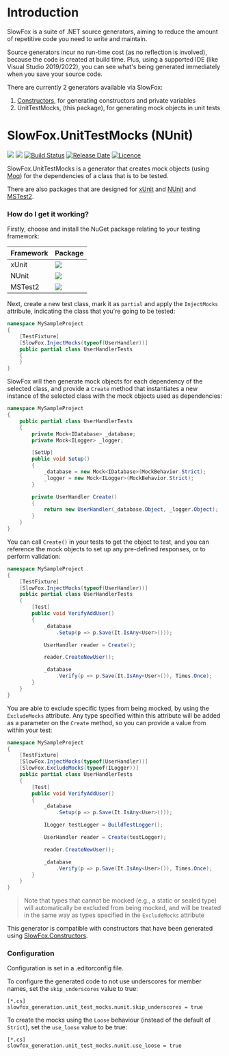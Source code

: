 # Introduction 
SlowFox is a suite of .NET source generators, aiming to reduce the amount of repetitive code you need to write and maintain.

Source generators incur no run-time cost (as no reflection is involved), because the code is created at build time.  Plus, using a supported IDE (like Visual Studio 2019/2022), you can see what's being generated immediately when you save your source code.

There are currently 2 generators available via SlowFox:
1. [Constructors](https://www.nuget.org/packages/SlowFox.Constructors/), for generating constructors and private variables
2. UnitTestMocks, (this package), for generating mock objects in unit tests

# SlowFox.UnitTestMocks (NUnit)

[![](https://img.shields.io/nuget/v/SlowFox.UnitTestMocks.NUnit)](https://www.nuget.org/packages/SlowFox.UnitTestMocks.NUnit/)
[![](https://img.shields.io/nuget/dt/SlowFox.UnitTestMocks.NUnit)](https://www.nuget.org/packages/SlowFox.UnitTestMocks.NUnit/)
[![Build Status](https://dev.azure.com/bungalow64/Bungalow64.ConstructorGenerators/_apis/build/status/Bungalow64.SlowFox.CI?branchName=refs%2Fpull%2F5%2Fmerge)](https://dev.azure.com/bungalow64/Bungalow64.ConstructorGenerators/_build/latest?definitionId=17)
[![Release Date](https://img.shields.io/github/release-date/bungalow64/slowfox?label=latest%20release)](https://github.com/Bungalow64/SlowFox)
[![Licence](https://img.shields.io/github/license/bungalow64/slowfox)](https://github.com/Bungalow64/SlowFox)

SlowFox.UnitTestMocks is a generator that creates mock objects (using [Moq](https://www.nuget.org/packages/Moq/)) for the dependencies of a class that is to be tested.

There are also packages that are designed for [xUnit](https://www.nuget.org/packages/SlowFox.UnitTestMocks.xUnit/) and [NUnit](https://www.nuget.org/packages/SlowFox.UnitTestMocks.NUnit/) and [MSTest2](https://www.nuget.org/packages/SlowFox.UnitTestMocks.MSTest/).

### How do I get it working?

Firstly, choose and install the NuGet package relating to your testing framework:

| Framework | Package |
| --------- | ------- |
| xUnit     | [![](https://img.shields.io/nuget/v/SlowFox.UnitTestMocks.xUnit)](https://www.nuget.org/packages/SlowFox.UnitTestMocks.xUnit/) |
| NUnit     | [![](https://img.shields.io/nuget/v/SlowFox.UnitTestMocks.NUnit)](https://www.nuget.org/packages/SlowFox.UnitTestMocks.NUnit/) |
| MSTest2   | [![](https://img.shields.io/nuget/v/SlowFox.UnitTestMocks.MSTest)](https://www.nuget.org/packages/SlowFox.UnitTestMocks.MSTest/) |

Next, create a new test class, mark it as `partial` and apply the `InjectMocks` attribute, indicating the class that you're going to be tested:

```csharp
namespace MySampleProject
{
    [TestFixture]
    [SlowFox.InjectMocks(typeof(UserHandler))]
    public partial class UserHandlerTests
    {
    }
}
```

SlowFox will then generate mock objects for each dependency of the selected class, and provide a `Create` method that instantiates a new instance of the selected class with the mock objects used as dependencies:

```csharp
namespace MySampleProject
{
    public partial class UserHandlerTests
    {
        private Mock<IDatabase> _database;
        private Mock<ILogger> _logger;

        [SetUp]
        public void Setup()
        {
            _database = new Mock<IDatabase>(MockBehavior.Strict);
            _logger = new Mock<ILogger>(MockBehavior.Strict);
        }

        private UserHandler Create()
        {
            return new UserHandler(_database.Object, _logger.Object);
        }
    }
}
```

You can call `Create()` in your tests to get the object to test, and you can reference the mock objects to set up any pre-defined responses, or to perform validation:

```csharp
namespace MySampleProject
{
    [TestFixture]
    [SlowFox.InjectMocks(typeof(UserHandler))]
    public partial class UserHandlerTests
    {
        [Test]
        public void VerifyAddUser()
        {
            _database
                .Setup(p => p.Save(It.IsAny<User>()));

            UserHandler reader = Create();

            reader.CreateNewUser();

            _database
                .Verify(p => p.Save(It.IsAny<User>()), Times.Once);
        }
    }
}
```

You are able to exclude specific types from being mocked, by using the `ExcludeMocks` attribute.  Any type specified within this attribute will be added as a parameter on the `Create` method, so you can provide a value from within your test:

```csharp
namespace MySampleProject
{
    [TestFixture]
    [SlowFox.InjectMocks(typeof(UserHandler))]
    [SlowFox.ExcludeMocks(typeof(ILogger))]
    public partial class UserHandlerTests
    {
        [Test]
        public void VerifyAddUser()
        {
            _database
                .Setup(p => p.Save(It.IsAny<User>()));

            ILogger testLogger = BuildTestLogger();

            UserHandler reader = Create(testLogger);

            reader.CreateNewUser();

            _database
                .Verify(p => p.Save(It.IsAny<User>()), Times.Once);
        }
    }
}
```

> Note that types that cannot be mocked (e.g., a static or sealed type) will automatically be excluded from being mocked, and will be treated in the same way as types specified in the `ExcludeMocks` attribute

This generator is compatible with constructors that have been generated using [SlowFox.Constructors](https://www.nuget.org/packages/SlowFox.Constructors/).

### Configuration

Configuration is set in a .editorconfig file.

To configure the generated code to not use underscores for member names, set the `skip_underscores` value to true:

```
[*.cs]
slowfox_generation.unit_test_mocks.nunit.skip_underscores = true
```

To create the mocks using the `Loose` behaviour (instead of the default of `Strict`), set the `use_loose` value to be true:

```
[*.cs]
slowfox_generation.unit_test_mocks.nunit.use_loose = true
```